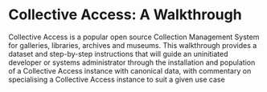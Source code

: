 # Collective Access: A Walkthrough
Collective Access is a popular open source Collection Management System for galleries, libraries, archives and museums. This walkthrough provides a dataset and step-by-step instructions that will guide an uninitiated developer or systems administrator through the installation and population of a Collective Access instance with canonical data, with commentary on specialising a Collective Access instance to suit a given use case
